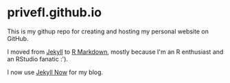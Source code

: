 # privefl.github.io

This is my githup repo for creating and hosting my personal website on GitHub. 

I moved from [Jekyll](https://jekyllrb.com/) to [R Markdown](http://rmarkdown.rstudio.com/rmarkdown_websites.html), mostly because I'm an R enthusiast and an RStudio fanatic :').

I now use [Jekyll Now](https://github.com/privefl/blog/tree/gh-pages) for my blog.